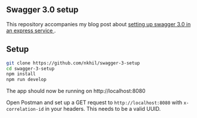 ## Swagger 3.0 setup

This repository accompanies my blog post about [setting up swagger 3.0 in an express service ](https://nikhilvijayan.com/open-api-swagger-3-setup).

## Setup

```bash
git clone https://github.com/nkhil/swagger-3-setup
cd swagger-3-setup
npm install
npm run develop
```

The app should now be running on http://localhost:8080

Open Postman and set up a GET request to `http://localhost:8080` with `x-correlation-id` in your headers. This needs to be a valid UUID. 

